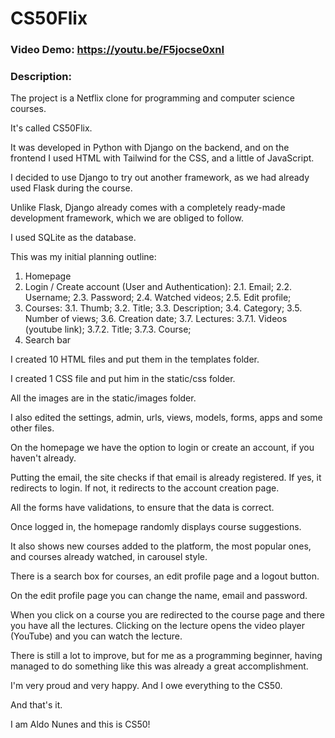 # CS50Flix
### Video Demo: https://youtu.be/F5jocse0xnI
### Description:
The project is a Netflix clone for programming and computer science courses.

It's called CS50Flix.

It was developed in Python with Django on the backend, and on the frontend I used HTML with Tailwind for the CSS, and a little of JavaScript.

I decided to use Django to try out another framework, as we had already used Flask during the course.

Unlike Flask, Django already comes with a completely ready-made development framework, which we are obliged to follow.

I used SQLite as the database.

This was my initial planning outline:
 1. Homepage
 2. Login / Create account (User and Authentication):
    2.1. Email;
    2.2. Username;
    2.3. Password;
    2.4. Watched videos;
    2.5. Edit profile;
 3. Courses:
    3.1. Thumb;
    3.2. Title;
    3.3. Description;
    3.4. Category;
    3.5. Number of views;
    3.6. Creation date;
    3.7. Lectures:
        3.7.1. Videos (youtube link);
        3.7.2. Title;
        3.7.3. Course;
 4. Search bar
 
 I created 10 HTML files and put them in the templates folder.
 
 I created 1 CSS file and put him in the static/css folder.
 
 All the images are in the static/images folder.
 
 I also edited the settings, admin, urls, views, models, forms, apps and some other files.
 
On the homepage we have the option to login or create an account, if you haven't already.

Putting the email, the site checks if that email is already registered. If yes, it redirects to login. If not, it redirects to the account creation page.

All the forms have validations, to ensure that the data is correct.

Once logged in, the homepage randomly displays course suggestions.

It also shows new courses added to the platform, the most popular ones, and courses already watched, in carousel style.

There is a search box for courses, an edit profile page and a logout button.

On the edit profile page you can change the name, email and password.

When you click on a course you are redirected to the course page and there you have all the lectures. Clicking on the lecture opens the video player (YouTube) and you can watch the lecture.

There is still a lot to improve, but for me as a programming beginner, having managed to do something like this was already a great accomplishment.

I'm very proud and very happy. And I owe everything to the CS50.

And that's it.

I am Aldo Nunes and this is CS50!
